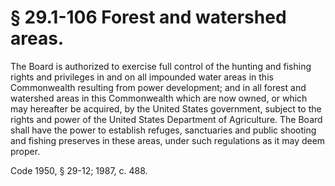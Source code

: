 # § 29.1-106 Forest and watershed areas.

<p>The Board is authorized to exercise full control of the hunting and fishing rights and privileges in and on all impounded water areas in this Commonwealth resulting from power development; and in all forest and watershed areas in this Commonwealth which are now owned, or which may hereafter be acquired, by the United States government, subject to the rights and power of the United States Department of Agriculture. The Board shall have the power to establish refuges, sanctuaries and public shooting and fishing preserves in these areas, under such regulations as it may deem proper.</p><p>Code 1950, § 29-12; 1987, c. 488.</p>